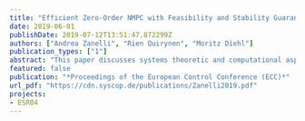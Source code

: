 ```yaml
---
title: "Efficient Zero-Order NMPC with Feasibility and Stability Guarantees"
date: 2019-06-01
publishDate: 2019-07-12T13:51:47.872299Z
authors: ["Andrea Zanelli", "Rien Quirynen", "Moritz Diehl"]
publication_types: ["1"]
abstract: "This paper discusses systems theoretic and computational aspects of a feasible, but suboptimal, nonlinear model predictive control scheme based on fixed sensitivities of the functions representing the constraints and cost of the underlying nonlinear programs. In particular, it will be shown how, by freezing the sensitivities computed at the desired steady state of the system, an efficient, structure-exploiting scheme is obtained that can considerably speed up the computations required for both construction and solution of the quadratic subproblems.Moreover, the local stability properties of the converged solution are analysed using results on pseudo expansions of generalized equations present in the literature. The effectiveness of the proposed scheme is demonstrated on a non-trivial benchmark where large speedups can be achieved."
featured: false
publication: "*Proceedings of the European Control Conference (ECC)*"
url_pdf: "https://cdn.syscop.de/publications/Zanelli2019.pdf"
projects:
- ESR04
---
```

